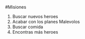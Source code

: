 #Misiones

1. Buscar nuevos heroes
2. Acabar con los planes Malevolos
3. Buscar comida
4. Encontras más heroes
